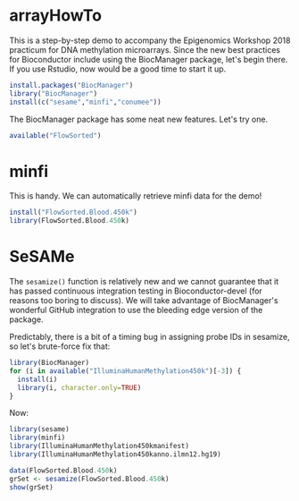 # arrayHowTo

This is a step-by-step demo to accompany the Epigenomics Workshop 2018 practicum for DNA methylation microarrays.
Since the new best practices for Bioconductor include using the BiocManager package, let's begin there.
If you use Rstudio, now would be a good time to start it up. 

```R
install.packages("BiocManager")
library("BiocManager")
install(c("sesame","minfi","conumee"))
```

The BiocManager package has some neat new features.  Let's try one.

```R
available("FlowSorted")
```

# minfi

This is handy. We can automatically retrieve minfi data for the demo!

```R
install("FlowSorted.Blood.450k") 
library(FlowSorted.Blood.450k)
```

# SeSAMe

The ```sesamize()``` function is relatively new and we cannot guarantee that it has passed continuous integration testing in Bioconductor-devel (for reasons too boring to discuss).  We will take advantage of BiocManager's wonderful GitHub integration to use the bleeding edge version of the package.

Predictably, there is a bit of a timing bug in assigning probe IDs in sesamize, so let's brute-force fix that:
```R
library(BiocManager)
for (i in available("IlluminaHumanMethylation450k")[-3]) {
  install(i) 
  library(i, character.only=TRUE)
} 
```

Now:

```R
library(sesame)
library(minfi) 
library(IlluminaHumanMethylation450kmanifest)
library(IlluminaHumanMethylation450kanno.ilmn12.hg19) 

data(FlowSorted.Blood.450k) 
grSet <- sesamize(FlowSorted.Blood.450k) 
show(grSet)
```

